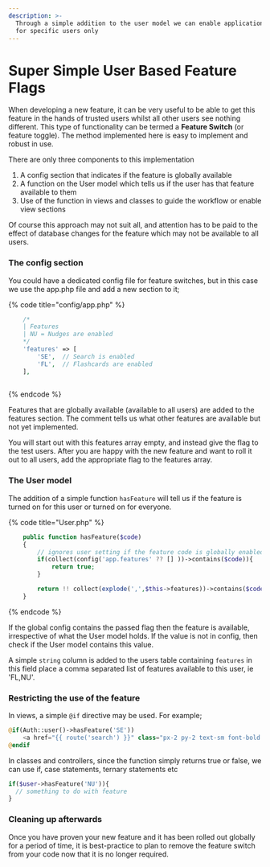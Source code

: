 ```yaml
---
description: >-
  Through a simple addition to the user model we can enable application features
  for specific users only
---
```


# Super Simple User Based Feature Flags

When developing a new feature, it can be very useful to be able to get this feature in the hands of trusted users whilst all other users see nothing different.  This type of functionality can be termed a **Feature Switch** (or feature toggle). The method implemented here is easy to implement and robust in use.

There are only three components to this implementation

1. A config section that indicates if the feature is globally available
2. A function on the User model which tells us if the user has that feature available to them
3. Use of the function in views and classes to guide the workflow or enable view sections

Of course this approach may not suit all, and attention has to be paid to the effect of database changes for the feature which may not be available to all users.

### The config section

You could have a dedicated config file for feature switches, but in this case we use the app.php file and add a new section to it;

{% code title="config/app.php" %}
```php
    /*
    | Features
    | NU = Nudges are enabled
    */
    'features' => [
        'SE',  // Search is enabled
        'FL',  // Flashcards are enabled
    ],
      
```
{% endcode %}

Features that are globally available (available to all users) are added to the features section.  The comment tells us what other features are available but not yet implemented. &#x20;

You will start out with this features array empty, and instead give the flag to the test users. After you are happy with the new feature and want to roll it out to all users, add the appropriate flag to the features array.

### The User model

The addition of a simple function `hasFeature` will tell us if the feature is turned on for this user or turned on for everyone.

{% code title="User.php" %}
```php
    public function hasFeature($code)
    {
        // ignores user setting if the feature code is globally enabled.
        if(collect(config('app.features' ?? [] ))->contains($code)){
            return true;
        }

        return !! collect(explode(',',$this->features))->contains($code);
    }
```
{% endcode %}

If the global config contains the passed flag then the feature is available, irrespective of what the User model holds.  If the value is not in config, then check if the User model contains this value.

A simple `string` column is added to the users table containing `features` in this field place a comma separated  list of features available to this user, ie 'FL,NU'.

### Restricting the use of the feature

In views, a simple `@if` directive may be used. For example;

```php
@if(Auth::user()->hasFeature('SE'))
    <a href="{{ route('search') }}" class="px-2 py-2 text-sm font-bold text-center">SEARCH</a>
@endif
```

In classes and controllers, since the function simply returns true or false, we can use if, case statements, ternary statements etc

```php
if($user->hasFeature('NU')){
  // something to do with feature
}
```

### Cleaning up afterwards

Once you have proven your new feature and it has been rolled out globally for a period of time, it is best-practice to plan to remove the feature switch from your code now that it is no longer required.




